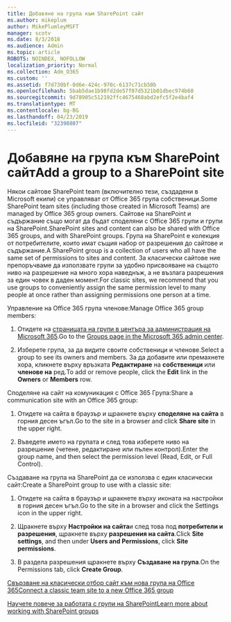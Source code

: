 ```yaml
---
title: Добавяне на група към SharePoint сайт
ms.author: mikeplum
author: MikePlumleyMSFT
manager: scotv
ms.date: 8/3/2018
ms.audience: Admin
ms.topic: article
ROBOTS: NOINDEX, NOFOLLOW
localization_priority: Normal
ms.collection: Adm_O365
ms.custom: ''
ms.assetid: f7d730bf-0d6e-424c-970c-6137c71cb50b
ms.openlocfilehash: 5bab5dae1b98fd2de57f07d5321b01dbec974b60
ms.sourcegitcommit: 9d78905c512192ffc4675468abd2efc5f2e4baf4
ms.translationtype: MT
ms.contentlocale: bg-BG
ms.lasthandoff: 04/23/2019
ms.locfileid: "32398807"
---
```

# <a name="add-a-group-to-a-sharepoint-site"></a><span data-ttu-id="72507-102">Добавяне на група към SharePoint сайт</span><span class="sxs-lookup"><span data-stu-id="72507-102">Add a group to a SharePoint site</span></span>

<span data-ttu-id="72507-103">Някои сайтове SharePoint team (включително тези, създадени в Microsoft екипи) се управляват от Office 365 група собственици.</span><span class="sxs-lookup"><span data-stu-id="72507-103">Some SharePoint team sites (including those created in Microsoft Teams) are managed by Office 365 group owners.</span></span> <span data-ttu-id="72507-104">Сайтове на SharePoint и съдържание също могат да бъдат споделяни с Office 365 групи и групи на SharePoint.</span><span class="sxs-lookup"><span data-stu-id="72507-104">SharePoint sites and content can also be shared with Office 365 groups, and with SharePoint groups.</span></span> <span data-ttu-id="72507-105">Група на SharePoint е колекция от потребителите, които имат същия набор от разрешения до сайтове и съдържание.</span><span class="sxs-lookup"><span data-stu-id="72507-105">A SharePoint group is a collection of users who all have the same set of permissions to sites and content.</span></span> <span data-ttu-id="72507-106">За класически сайтове ние препоръчваме да използвате групи за удобно присвояване на същото ниво на разрешение на много хора наведнъж, а не възлага разрешения за един човек в даден момент.</span><span class="sxs-lookup"><span data-stu-id="72507-106">For classic sites, we recommend that you use groups to conveniently assign the same permission level to many people at once rather than assigning permissions one person at a time.</span></span>
  
<span data-ttu-id="72507-107">Управление на Office 365 група членове:</span><span class="sxs-lookup"><span data-stu-id="72507-107">Manage Office 365 group members:</span></span>
  
1. <span data-ttu-id="72507-108">Отидете на [страницата на групи в центъра за администрация на Microsoft 365](https://portal.office.com/adminportal/home#/groups).</span><span class="sxs-lookup"><span data-stu-id="72507-108">Go to the [Groups page in the Microsoft 365 admin center](https://portal.office.com/adminportal/home#/groups).</span></span>
    
2. <span data-ttu-id="72507-109">Изберете група, за да видите своите собственици и членове.</span><span class="sxs-lookup"><span data-stu-id="72507-109">Select a group to see its owners and members.</span></span> <span data-ttu-id="72507-110">За да добавите или премахнете хора, кликнете върху връзката **Редактиране** на **собственици** или **членове на** ред.</span><span class="sxs-lookup"><span data-stu-id="72507-110">To add or remove people, click the **Edit** link in the **Owners** or **Members** row.</span></span> 
    
<span data-ttu-id="72507-111">Споделяне на сайт на комуникация с Office 365 Група:</span><span class="sxs-lookup"><span data-stu-id="72507-111">Share a communication site with an Office 365 group:</span></span>
  
1. <span data-ttu-id="72507-112">Отидете на сайта в браузър и щракнете върху **споделяне на сайта** в горния десен ъгъл.</span><span class="sxs-lookup"><span data-stu-id="72507-112">Go to the site in a browser and click **Share site** in the upper right.</span></span> 
    
2. <span data-ttu-id="72507-113">Въведете името на групата и след това изберете ниво на разрешение (четене, редактиране или пълен контрол).</span><span class="sxs-lookup"><span data-stu-id="72507-113">Enter the group name, and then select the permission level (Read, Edit, or Full Control).</span></span>
    
<span data-ttu-id="72507-114">Създаване на група на SharePoint да се използва с един класически сайт:</span><span class="sxs-lookup"><span data-stu-id="72507-114">Create a SharePoint group to use with a classic site:</span></span>
  
1. <span data-ttu-id="72507-115">Отидете на сайта в браузър и щракнете върху иконата на настройки в горния десен ъгъл.</span><span class="sxs-lookup"><span data-stu-id="72507-115">Go to the site in a browser and click the Settings icon in the upper right.</span></span>
    
2. <span data-ttu-id="72507-116">Щракнете върху **Настройки на сайта**и след това под **потребители и разрешения**, щракнете върху **разрешения на сайта**.</span><span class="sxs-lookup"><span data-stu-id="72507-116">Click **Site settings**, and then under **Users and Permissions**, click **Site permissions**.</span></span>
    
3. <span data-ttu-id="72507-117">В раздела разрешения щракнете върху **Създаване на група**.</span><span class="sxs-lookup"><span data-stu-id="72507-117">On the Permissions tab, click **Create Group**.</span></span>
    
[<span data-ttu-id="72507-118">Свързване на класически отбор сайт към нова група на Office 365</span><span class="sxs-lookup"><span data-stu-id="72507-118">Connect a classic team site to a new Office 365 group</span></span>](https://go.microsoft.com/fwlink/?linkid=2008654)
  
[<span data-ttu-id="72507-119">Научете повече за работата с групи на SharePoint</span><span class="sxs-lookup"><span data-stu-id="72507-119">Learn more about working with SharePoint groups</span></span>](https://go.microsoft.com/fwlink/?linkid=874658)
  

